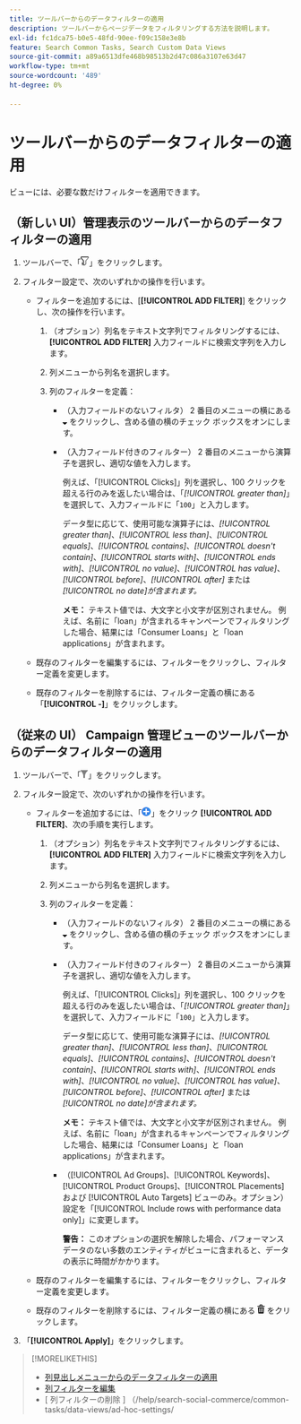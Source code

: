 ```yaml
---
title: ツールバーからのデータフィルターの適用
description: ツールバーからページデータをフィルタリングする方法を説明します。
exl-id: fc1dca75-b0e5-48fd-90ee-f09c158e3e8b
feature: Search Common Tasks, Search Custom Data Views
source-git-commit: a89a6513dfe468b98513b2d47c086a3107e63d47
workflow-type: tm+mt
source-wordcount: '489'
ht-degree: 0%

---
```


# ツールバーからのデータフィルターの適用

<!-- Doesn't include instructions for legacy Portfolios view; not available in Reports views -->

ビューには、必要な数だけフィルターを適用できます。<!-- True only for entity names, I think: All filters are joined using the AND operator. -->

## （新しい UI）管理表示のツールバーからのデータフィルターの適用

1. ツールバーで、「![ フィルター ](/help/search-social-commerce/assets/filter-new.png " フィルター ")」をクリックします。

1. フィルター設定で、次のいずれかの操作を行います。

   * フィルターを追加するには、[**[!UICONTROL ADD FILTER]**] をクリックし、次の操作を行います。

      1. （オプション）列名をテキスト文字列でフィルタリングするには、**[!UICONTROL ADD FILTER]** 入力フィールドに検索文字列を入力します。

      1. 列メニューから列名を選択します。

      1. 列のフィルターを定義：

         * （入力フィールドのないフィルタ） 2 番目のメニューの横にある ![ 下矢印 ](/help/search-social-commerce/assets/arrow-down-expand.png " 下矢印 ") をクリックし、含める値の横のチェック ボックスをオンにします。

         * （入力フィールド付きのフィルター） 2 番目のメニューから演算子を選択し、適切な値を入力します。

           例えば、「[!UICONTROL Clicks]」列を選択し、100 クリックを超える行のみを返したい場合は、「*[!UICONTROL greater than]*」を選択して、入力フィールドに「`100`」と入力します。

           データ型に応じて、使用可能な演算子には、*[!UICONTROL greater than]*、*[!UICONTROL less than]*、*[!UICONTROL equals]*、*[!UICONTROL contains]*、*[!UICONTROL doesn't contain]*、*[!UICONTROL starts with]*、*[!UICONTROL ends with]*、*[!UICONTROL no value]*、*[!UICONTROL has value]*、*[!UICONTROL before]*、*[!UICONTROL after]* または *[!UICONTROL no date]が含まれます。*

           **メモ：** テキスト値では、大文字と小文字が区別されません。 例えば、名前に「loan」が含まれるキャンペーンでフィルタリングした場合、結果には「Consumer Loans」と「loan applications」が含まれます。

   * 既存のフィルターを編集するには、フィルターをクリックし、フィルター定義を変更します。

   * 既存のフィルターを削除するには、フィルター定義の横にある「**[!UICONTROL -]**」をクリックします。

## （従来の UI） Campaign 管理ビューのツールバーからのデータフィルターの適用

1. ツールバーで、「![ フィルター ](/help/search-social-commerce/assets/filter.png " フィルター ")」をクリックします。

1. フィルター設定で、次のいずれかの操作を行います。

   * フィルターを追加するには、「![ フィルターの追加 ](/help/search-social-commerce/assets/add.png " フィルターの追加 ")」をクリック **[!UICONTROL ADD FILTER]**、次の手順を実行します。

      1. （オプション）列名をテキスト文字列でフィルタリングするには、**[!UICONTROL ADD FILTER]** 入力フィールドに検索文字列を入力します。

      1. 列メニューから列名を選択します。

      1. 列のフィルターを定義：

         * （入力フィールドのないフィルタ） 2 番目のメニューの横にある ![ 下矢印 ](/help/search-social-commerce/assets/arrow-down-expand.png " 下矢印 ") をクリックし、含める値の横のチェック ボックスをオンにします。

         * （入力フィールド付きのフィルター） 2 番目のメニューから演算子を選択し、適切な値を入力します。

           例えば、「[!UICONTROL Clicks]」列を選択し、100 クリックを超える行のみを返したい場合は、「*[!UICONTROL greater than]*」を選択して、入力フィールドに「`100`」と入力します。

           データ型に応じて、使用可能な演算子には、*[!UICONTROL greater than]*、*[!UICONTROL less than]*、*[!UICONTROL equals]*、*[!UICONTROL contains]*、*[!UICONTROL doesn't contain]*、*[!UICONTROL starts with]*、*[!UICONTROL ends with]*、*[!UICONTROL no value]*、*[!UICONTROL has value]*、*[!UICONTROL before]*、*[!UICONTROL after]* または *[!UICONTROL no date]が含まれます。*

           **メモ：** テキスト値では、大文字と小文字が区別されません。 例えば、名前に「loan」が含まれるキャンペーンでフィルタリングした場合、結果には「Consumer Loans」と「loan applications」が含まれます。

         * （[!UICONTROL Ad Groups]、[!UICONTROL Keywords]、[!UICONTROL Product Groups]、[!UICONTROL Placements] および [!UICONTROL Auto Targets] ビューのみ。オプション）設定を「[!UICONTROL Include rows with performance data only]」に変更します。

           **警告：** このオプションの選択を解除した場合、パフォーマンスデータのない多数のエンティティがビューに含まれると、データの表示に時間がかかります。

   * 既存のフィルターを編集するには、フィルターをクリックし、フィルター定義を変更します。

   * 既存のフィルターを削除するには、フィルター定義の横にある ![ 削除 ](/help/search-social-commerce/assets/delete.png " 削除 ") をクリックします。

1. 「**[!UICONTROL Apply]**」をクリックします。

>[!MORELIKETHIS]
>
>* [ 列見出しメニューからのデータフィルターの適用 ](/help/search-social-commerce/common-tasks/data-views/ad-hoc-settings/column-filter-apply-from-column-heading.md)
>* [ 列フィルターを編集 ](/help/search-social-commerce/common-tasks/data-views/ad-hoc-settings/column-filter-edit.md)
>* [ 列フィルターの削除 ] （/help/search-social-commerce/common-tasks/data-views/ad-hoc-settings/
